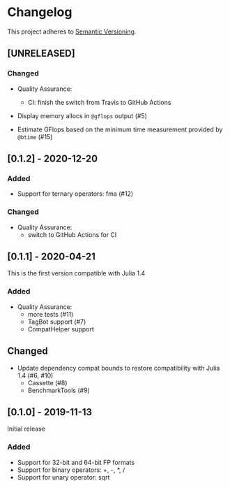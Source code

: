 # Changelog

This project adheres to [Semantic Versioning](https://semver.org/spec/v2.0.0.html).



## [UNRELEASED]

### Changed

- Quality Assurance:
  - CI: finish the switch from Travis to GitHub Actions

- Display memory allocs in `@gflops` output (#5)

- Estimate GFlops based on the minimum time measurement provided by `@btime` (#15)



## [0.1.2] - 2020-12-20

### Added

- Support for ternary operators: fma (#12)

### Changed

- Quality Assurance:
  - switch to GitHub Actions for CI



## [0.1.1] - 2020-04-21

This is the first version compatible with Julia 1.4

### Added

- Quality Assurance:
  - more tests (#11)
  - TagBot support (#7)
  - CompatHelper support
  
## Changed

- Update dependency compat bounds to restore compatibility with Julia 1.4 (#6, #10)
  - Cassette (#8)
  - BenchmarkTools (#9)



## [0.1.0] - 2019-11-13

Initial release

### Added

- Support for 32-bit and 64-bit FP formats
- Support for binary operators: +, -, *, /
- Support for unary operator: sqrt
